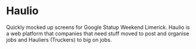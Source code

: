 Haulio
======

Quickly mocked up screens for Google Statup Weekend Limerick. Haulio is a web platform that companies that need stuff moved to post and organise jobs and Hauliers (Truckers) to big on jobs.
